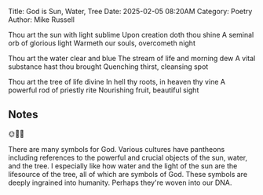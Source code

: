 Title: God is Sun, Water, Tree
Date: 2025-02-05 08:20AM
Category: Poetry
Author: Mike Russell

Thou art the sun with light sublime
Upon creation doth thou shine
A seminal orb of glorious light
Warmeth our souls, overcometh night

Thou art the water clear and blue
The stream of life and morning dew
A vital substance hast thou brought
Quenching thirst, cleansing spot

Thou art the tree of life divine
In hell thy roots, in heaven thy vine
A powerful rod of priestly rite
Nourishing fruit, beautiful sight

## Notes

🌞🌊🌳

There are many symbols for God. Various cultures have pantheons including references to the powerful and crucial objects of the sun, water, and the tree. I especially like how water and the light of the sun are the lifesource of the tree, all of which are symbols of God. These symbols are deeply ingrained into humanity. Perhaps they're woven into our DNA.
